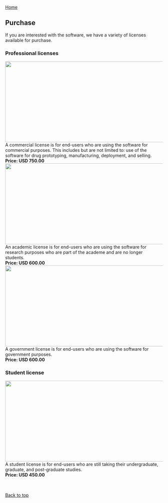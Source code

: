 [Home](https://leeseojun17.github.io/deepdrugsearch/)

## Purchase

If you are interested with the software, we have a variety of licenses available for purchase.

### Professional licenses

<img src="https://raw.githubusercontent.com/leeseojun17/deepdrugsearch/master/graphics/dds_license_commercial.png" height="259px" width="640px">
<br>A commercial license is for end-users who are using the software for commercial purposes. This includes but are not limited to: use of the software for drug prototyping, manufacturing, deployment, and selling.<br>
<b>Price: USD 750.00</b>

<img src="https://raw.githubusercontent.com/leeseojun17/deepdrugsearch/master/graphics/dds_license_academic.png" height="259px" width="640px">
<br>An academic license is for end-users who are using the software for research purposes who are part of the academe and are no longer students.<br>
<b>Price: USD 600.00</b>

<img src="https://raw.githubusercontent.com/leeseojun17/deepdrugsearch/master/graphics/dds_license_government.png" height="259px" width="640px">
<br>A government license is for end-users who are using the software for government purposes.<br>
<b>Price: USD 600.00</b>

### Student license

<img src="https://raw.githubusercontent.com/leeseojun17/deepdrugsearch/master/graphics/dds_license_student.png" height="259px" width="640px">
<br>A student license is for end-users who are still taking their undergraduate, graduate, and post-graduate studies.<br>
<b>Price: USD 450.00</b>

<br><br>
[Back to top](https://leeseojun17.github.io/deepdrugsearch/purchase)
